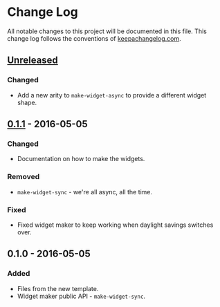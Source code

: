 # Change Log
All notable changes to this project will be documented in this file. This change log follows the conventions of [keepachangelog.com](http://keepachangelog.com/).

## [Unreleased]
### Changed
- Add a new arity to `make-widget-async` to provide a different widget shape.

## [0.1.1] - 2016-05-05
### Changed
- Documentation on how to make the widgets.

### Removed
- `make-widget-sync` - we're all async, all the time.

### Fixed
- Fixed widget maker to keep working when daylight savings switches over.

## 0.1.0 - 2016-05-05
### Added
- Files from the new template.
- Widget maker public API - `make-widget-sync`.

[Unreleased]: https://github.com/your-name/shouter/compare/0.1.1...HEAD
[0.1.1]: https://github.com/your-name/shouter/compare/0.1.0...0.1.1
